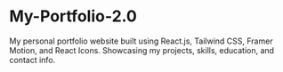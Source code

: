 # My-Portfolio-2.0
My personal portfolio website built using React.js, Tailwind CSS, Framer Motion, and React Icons. Showcasing my projects, skills, education, and contact info.
